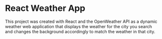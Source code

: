 # React Weather App

This project was created with React and the OpenWeather API as a dynamic weather web application that displays
the weather for the city you search and changes the background accordingly to match the weather in that city.
